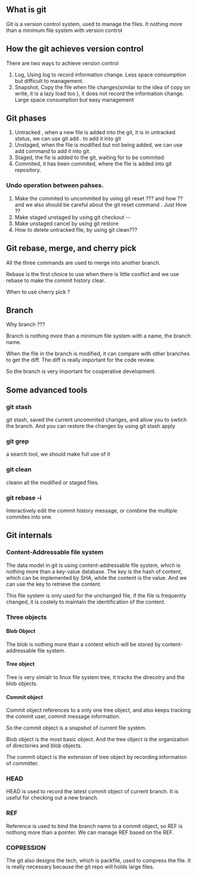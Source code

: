 ## What is git 

Git is a version control system, used to manage the files. It nothing more than a minimum file system with version control 

## How the git achieves version control 

There are two ways to achieve version control 

1. Log,  Using log to record information change. Less space consumption  but difficult to management. 
2. Snapshot, Copy the file when file changes(similar to the idea of copy on write, it is a lazy load too ), it does not record the information change.   Large space consumption but easy management 


## Git phases

1. Untracked , when a new file is added into the git, it is in untracked status, we can use git add .  to add it into git
2. Unstaged, when the file is modified but not being added, we can use add command to add it into git.
3. Staged,  the fie is added to the git, waiting for to be commited 
4. Commited, it has been commited, where the file is added into git repository. 

### Undo operation between pahses. 

1. Make the commited to uncommited  by using git reset ??? and how ?? and we also should be careful about the git reset command .
   Just How ?? 
2. Make staged unstaged  by using git checkout -- 
3. Make unstaged cancel by using git restore 
4. How to delete untracked file, by using git clean??? 

## Git rebase, merge, and cherry pick 

All the three commands are used to merge into another branch. 

Rebase is the first choice to use when there is little conflict and we use rebase to make the commit history clear. 

When to use cherry pick ?

## Branch 
Why branch ???

Branch is nothing more than a minimum file system with a name, the branch name.

When the file in the branch is modified, it can compare with other branches to get the diff. The diff is really important for the code review. 

So the branch is very important for cooperative development. 


## Some advanced tools 


### git stash 

git stash, saved the current uncommited changes, and allow you to swtich the branch. And you can restore the changes by using git stash apply

### git grep

a search tool, we should make full use of it 

### git clean 

cleann all the modified or staged files. 

### git rebase -i 
Interactively edit the commit history message, or combine the multiple commites into one. 


## Git internals 

### Content-Addressable  file system

The data model in git is using content-addressable file system, which is nothing more than a key-value database. The key is the hash of content, which can be implemented by SHA, while the content is the value. And we can use the key to retrieve the content.  

This file system is only used for the unchanged file, if the file is frequently changed, it is costely to maintain the identification of the content. 

### Three objects 

#### Blob Object 
The blob is nothing more than a content which will be stored by content-addressable file system. 

#### Tree object

Tree is very simialr to linux file system tree, it tracks the direcotry and the blob objects. 

#### Commit object

Commit object references to a only one tree object, and also keeps tracking the commit user, commit message information.

So the commit object is a snapshot of current file system. 

Blob object is the most basic object. And the tree object is the organization of directories and blob objects. 

The commit object is the extension of tree object by recording information of committer.

### HEAD

HEAD is used to record the latest commit object of current branch.  It is useful for checking out a new branch.

### REF

Reference is used to bind the branch name to a commit object, so REF is nothong more than a pointer. We can manage REF based on the REF. 

### COPRESSION 

 The git also designs the tech, which is packfile, used to compress the file. It is really necessary because the git repo will holds large files. 